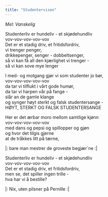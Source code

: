 ```yaml
---
title: "Studentervisen"
---
```


*Mel: Vanskelig*

Studenterliv er hundeliv - et skjødehundliv  
vov-vov-vov-vov-vov  
Det er et stadig driv, et fritidsfordriv,  
vi trenger penger,  
drikkepenger, senger - dobbeltsenger,  
så vi kan få all den kjærlighet vi trenger -  
så vi kan sove mye lenger

I med- og motgang gjør vi som studenter jo bør,  
vov-vov-vov-vov-vov  
da tar vi tilflukt i vårt gode humør,  
da tar vi harpen vår på fange -  
slår an de gamle klange  
og synger høyt sterkt og falsk studentersange -  
HØYT, STERKT OG FALSK STUDENTERSANGE

Her er det ærbar moro mellom samtlige kjønn  
vov-vov-vov-vov-vov  
med dans og pepsi og spillopper og gjøn  
og hvor det tilgis gjerne  
at de tråkkes litt på tærne,  

|: bare man mestrer de groveste begjær´ne :|

Studenterliv er hundeliv - et skjødehundliv  
vov-vov-vov-vov-vov  
Det er et stadig driv, et fritidsfordriv,  
men se, det spiller ingen trille -  
hva har vi å bestille?  

|: Nix, uten pilsner på Pernille :|